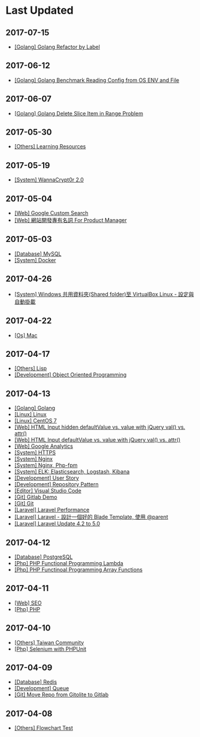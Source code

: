 # Last Updated

## 2017-07-15

* [[Golang] Golang Refactor by Label](/notes/golang/golang-refactor-by-label.html)

## 2017-06-12

* [[Golang] Golang Benchmark Reading Config from OS ENV and File](/notes/golang/golang-benchmark-reading-config-from-os-env-and-file.html)

## 2017-06-07

* [[Golang] Golang Delete Slice Item in Range Problem](/notes/golang/golang-delete-slice-item-in-range-problem.html)

## 2017-05-30

* [[Others] Learning Resources](/notes/others/learning-resources.html)

## 2017-05-19

* [[System] WannaCrypt0r 2.0](/notes/system/wannacrypt0r.html)

## 2017-05-04

* [[Web] Google Custom Search](/notes/web/google-custom-search.html)
* [[Web] 網站開發專有名詞 For Product Manager](/notes/web/web-proper-noun.html)

## 2017-05-03

* [[Database] MySQL](/notes/database/mysql.html)
* [[System] Docker](/notes/system/docker.html)

## 2017-04-26

* [[System] Windows 共用資料夾(Shared folder)至 VirtualBox Linux - 設定與自動掛載](/notes/system/windows-shared-folder-with-virtualbox-linux.html)

## 2017-04-22

* [[Os] Mac](/notes/os/mac.html)

## 2017-04-17

* [[Others] Lisp](/notes/others/lisp.html)
* [[Development] Object Oriented Programming](/notes/development/object-oriented-programming.html)

## 2017-04-13

* [[Golang] Golang](/notes/golang/golang.html)
* [[Linux] Linux](/notes/linux/linux.html)
* [[Linux] CentOS 7](/notes/linux/centos7.html)
* [[Web] HTML Input hidden defaultValue vs. value with jQuery val() vs. attr()](/notes/web/html-input-hidden-defaultvalue-vs-value-with-jquery-val-vs-attr.html)
* [[Web] HTML Input defaultValue vs. value with jQuery val() vs. attr()](/notes/web/html-input-defaultvalue-vs-value-with-jquery-val-vs-attr.html)
* [[Web] Google Analytics](/notes/web/google-analytics.html)
* [[System] HTTPS](/notes/system/https.html)
* [[System] Nginx](/notes/system/nginx.html)
* [[System] Nginx, Php-fpm](/notes/system/nginx-php-fpm.html)
* [[System] ELK: Elasticsearch, Logstash, Kibana](/notes/system/elk-elasticsearch-logstash-kibana.html)
* [[Development] User Story](/notes/development/user-story.html)
* [[Development] Repository Pattern](/notes/development/repository-pattern.html)
* [[Editor] Visual Studio Code](/notes/editor/visual-studio-code.html)
* [[Git] Gitlab Demo](/notes/git/gitlab.html)
* [[Git] Git](/notes/git/git.html)
* [[Laravel] Laravel Performance](/notes/laravel/laravel-performance.html)
* [[Laravel] Laravel - 設計一個好的 Blade Template, 使用 @parent](/notes/laravel/laravel-blade-parent.html)
* [[Laravel] Laravel Update 4.2 to 5.0](/notes/laravel/laravel-42-to-50.html)

## 2017-04-12

* [[Database] PostgreSQL](/notes/database/postgresql.html)
* [[Php] PHP Functional Programming Lambda](/notes/php/php-functional-programming-lambda.html)
* [[Php] PHP Functinoal Programming Array Functions](/notes/php/php-functional-programming-array-functions.html)

## 2017-04-11

* [[Web] SEO](/notes/web/seo.html)
* [[Php] PHP](/notes/php/php.html)

## 2017-04-10

* [[Others] Taiwan Community](/notes/others/taiwan-community.html)
* [[Php] Selenium with PHPUnit](/notes/php/selenium_with_phpunit.html)

## 2017-04-09

* [[Database] Redis](/notes/database/redis.html)
* [[Development] Queue](/notes/development/queue.html)
* [[Git] Move Repo from Gitolite to Gitlab](/notes/git/movetogitlab.html)

## 2017-04-08

* [[Others] Flowchart Test](/notes/others/flowchart.html)

